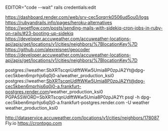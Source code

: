 <!-- 1 – Get user location from ip address and show that as a default result when page first opens. (gem geocode) -->

<!-- 2 – Add a subscribe field to the bottom of the screen (email). -->
 
<!-- 3 – Add subscribed users to database. -->

<!-- 4 – Use rails cron jobs to send a daily scheduled daily weather report to that email . -->

<!-- 5 -  You can refer to here for your starting point to how to implement cron jobs: https://woetflow.com/posts/sending-mails-with-sidekiq-cron-jobs-in-ruby-on-rails/ -->

<!-- verify fields in model -->

<!-- don't show the new search in last ten searches -->

<!-- 1 -  add error message when email is not valid, check for uniquness -->

<!-- 2 - put a condition to show city if doenst exist show country -->

<!-- install redis -->

<!-- credentials -->
EDITOR="code --wait" rails credentials:edit

<!-- useful links: -->
https://dashboard.render.com/web/srv-cec5orqrrk0506ud5ou0/logs
https://rubyandrails.info/pages/heroku-alternatives
https://woetflow.com/posts/sending-mails-with-sidekiq-cron-jobs-in-ruby-on-rails/#23-booting-up-sidekiq
https://developer.accuweather.com/accuweather-locations-api/apis/get/locations/v1/cities/neighbors/%7BlocationKey%7D
https://github.com/alexreisner/geocoder
https://developer.accuweather.com/accuweather-locations-api/apis/get/locations/v1/cities/neighbors/%7BlocationKey%7D

<!-- db: -->
postgres://weather:SbXRTscqnUdlftWKw5Umia8P0zpJA2Yt@dpg-cec5kben6mprhjs6q0j0-a/weather_production_ksi0
postgres://weather:SbXRTscqnUdlftWKw5Umia8P0zpJA2Yt@dpg-cec5kben6mprhjs6q0j0-a.frankfurt-postgres.render.com/weather_production_ksi0
PGPASSWORD=SbXRTscqnUdlftWKw5Umia8P0zpJA2Yt psql -h dpg-cec5kben6mprhjs6q0j0-a.frankfurt-postgres.render.com -U weather weather_production_ksi0

<!------------------------------------------------>
http://dataservice.accuweather.com/locations/v1/cities/neighbors/178087
Fly.io
https://crontogo.com